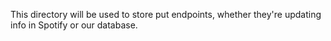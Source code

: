 This directory will be used to store put endpoints, whether they're updating info in Spotify or our database.
